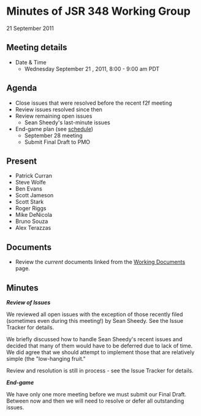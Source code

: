 # Minutes of JSR 348 Working Group  
21 September 2011

## Meeting details

*   Date & Time
    *   Wednesday September 21 , 2011, 8:00 - 9:00 am PDT

## **Agenda**

*   Close issues that were resolved before the recent f2f meeting
*   Review issues resolved since then
*   Review remaining open issues
    *   Sean Sheedy's last-minute issues
*   End-game plan (see [schedule](/files/Working%20documents/Schedule.md))
    *   September 28 meeting
    *   Submit Final Draft to PMO

## **Present**

*   Patrick Curran
*   Steve Wolfe
*   Ben Evans
*   Scott Jameson
*   Scott Stark
*   Roger Riggs
*   Mike DeNicola
*   Bruno Souza
*   Alex Terazzas

## Documents

*   Review the _current_ documents linked from the [Working Documents](https:/github.com/jcp-org/jsr348/pages/WorkingDocuments) page.

## Minutes

_**Review of Issues**_

We reviewed all open issues with the exception of those recently filed (sometimes even during this meeting!) by Sean Sheedy. See the Issue Tracker for details.

We briefly discussed how to handle Sean Sheedy's recent issues and decided that many of them would have to be deferred due to lack of time. We did agree that we should attempt to implement those that are relatively simple (the "low-hanging fruit."

Review and resolution is still in process - see the Issue Tracker for details.

_**End-game**_

We have only one more meeting before we must submit our Final Draft. Between now and then we will need to resolve or defer all outstanding issues.